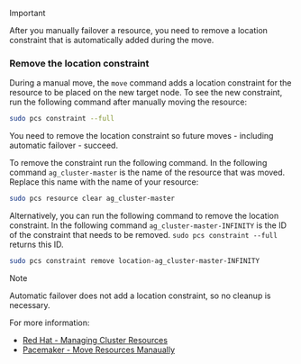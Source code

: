 >[!IMPORTANT]
>After you manually failover a resource, you need to remove a location constraint that is automatically added during the move.

### Remove the location constraint

During a manual move, the `move` command adds a location constraint for the resource to be placed on the new target node. To see the new constraint, run the following command after manually moving the resource:

```bash
sudo pcs constraint --full
```

You need to remove the location constraint so future moves - including automatic failover - succeed. 

To remove the constraint run the following command. In the following command `ag_cluster-master` is the name of the resource that was moved. Replace this name with the name of your resource:

```bash
sudo pcs resource clear ag_cluster-master 
```

Alternatively, you can run the following command to remove the location constraint. In the following command `ag_cluster-master-INFINITY` is the ID of the constraint that needs to be removed. `sudo pcs constraint --full` returns this ID.  

```bash
sudo pcs constraint remove location-ag_cluster-master-INFINITY 
```

>[!NOTE]
>Automatic failover does not add a location constraint, so no cleanup is necessary. 

For more information:
- [Red Hat - Managing Cluster Resources](http://access.redhat.com/documentation/Red_Hat_Enterprise_Linux/6/html/Configuring_the_Red_Hat_High_Availability_Add-On_with_Pacemaker/ch-manageresource-HAAR.html)
- [Pacemaker - Move Resources Manaually](http://clusterlabs.org/doc/en-US/Pacemaker/1.1-pcs/html/Clusters_from_Scratch/_move_resources_manually.html)
